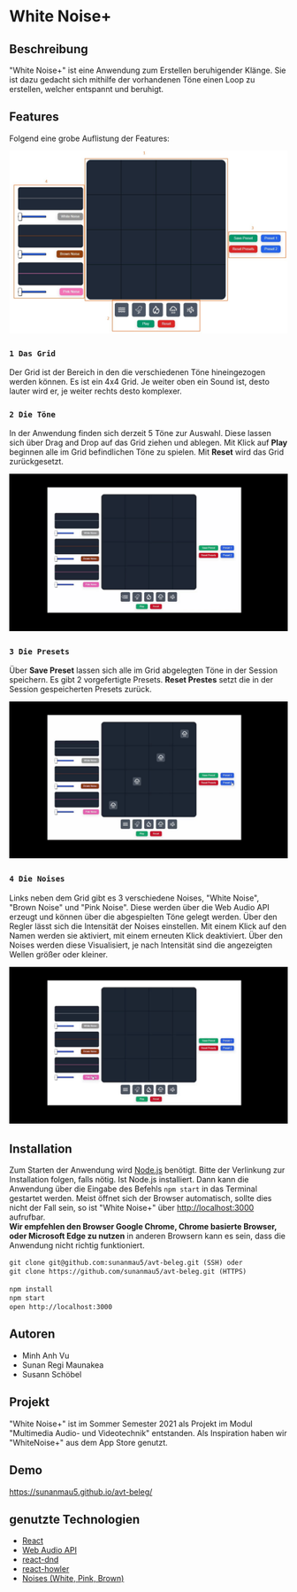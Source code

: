 # White Noise+

## Beschreibung

"White Noise+" ist eine Anwendung zum Erstellen beruhigender Klänge. Sie ist dazu gedacht sich mithilfe der vorhandenen Töne einen Loop zu erstellen, welcher entspannt und beruhigt. 

## Features

Folgend eine grobe Auflistung der Features:

![Picture of the Web App "White Noise+"](public/readme_files/WN1.jpg?raw=true "Überblick über die 'White Noise+' Web App")

### `1 Das Grid`

Der Grid ist der Bereich in den die verschiedenen Töne hineingezogen werden können. Es ist ein 4x4 Grid. Je weiter oben ein Sound ist, desto lauter wird er, je weiter rechts desto komplexer.

### `2 Die Töne`

In der Anwendung finden sich derzeit 5 Töne zur Auswahl. Diese lassen sich über Drag and Drop auf das Grid ziehen und ablegen. Mit Klick auf **Play** beginnen alle im Grid befindlichen Töne zu spielen. Mit **Reset** wird das Grid zurückgesetzt.

![GIF wie Töne in Grid gezogen werden](public/readme_files/WN2.gif?raw=true "Nutzung der Töne und des Grid")

### `3 Die Presets`

Über **Save Preset** lassen sich alle im Grid abgelegten Töne in der Session speichern. Es gibt 2 vorgefertigte Presets. **Reset Prestes** setzt die in der Session gespeicherten Presets zurück.

![GIF wie Töne in Presets gespeichert werden können](public/readme_files/WN3.gif?raw=true "Nutzung der Presets")

### `4 Die Noises`

Links neben dem Grid gibt es 3 verschiedene Noises, "White  Noise", "Brown Noise" und "Pink Noise". Diese werden über die Web Audio API erzeugt und können über die abgespielten Töne gelegt werden. Über den Regler lässt sich die Intensität der Noises einstellen. Mit einem Klick auf den Namen werden sie aktiviert, mit einem erneuten Klick deaktiviert. Über den Noises werden diese Visualisiert, je nach Intensität sind die angezeigten Wellen größer oder kleiner.

![GIF wie Noises genutzt werden](public/readme_files/WN4.gif?raw=true "Nutzung der Noises")

## Installation

Zum Starten der Anwendung wird [Node.js](https://nodejs.org/en/) benötigt. Bitte der Verlinkung zur Installation folgen, falls nötig. Ist Node.js installiert. Dann kann die Anwendung über die Eingabe des Befehls `npm start` in das Terminal gestartet werden. Meist öffnet sich der Browser automatisch, sollte dies nicht der Fall sein, so ist "White Noise+" über [http://localhost:3000](http://localhost:3000) aufrufbar. \
**Wir empfehlen den Browser Google Chrome, Chrome basierte Browser, oder Microsoft Edge zu nutzen** in anderen Browsern kann es sein, dass die Anwendung nicht richtig funktioniert.

```
git clone git@github.com:sunanmau5/avt-beleg.git (SSH) oder
git clone https://github.com/sunanmau5/avt-beleg.git (HTTPS)

npm install
npm start
open http://localhost:3000
```

## Autoren 

- Minh Anh Vu
- Sunan Regi Maunakea
- Susann Schöbel

## Projekt

"White Noise+" ist im Sommer Semester 2021 als Projekt im Modul "Multimedia Audio- und Videotechnik" entstanden. Als Inspiration haben wir "WhiteNoise+" aus dem App Store genutzt.

## Demo
https://sunanmau5.github.io/avt-beleg/

## genutzte Technologien

- [React](https://reactjs.org/)
- [Web Audio API](https://developer.mozilla.org/en-US/docs/Web/API/Web_Audio_API)
- [react-dnd](https://github.com/react-dnd/react-dnd/)
- [react-howler](https://github.com/thangngoc89/react-howler)
- [Noises (White, Pink, Brown)](https://noisehack.com/generate-noise-web-audio-api/)
